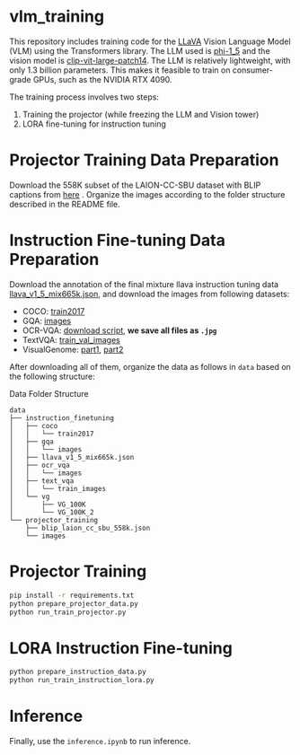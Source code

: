 # vlm_training
This repository includes training code for the [LLaVA](https://llava-vl.github.io/) Vision Language Model (VLM) using the Transformers library. The LLM used is [phi-1_5](https://huggingface.co/microsoft/phi-1_5) and the vision model is [clip-vit-large-patch14](https://huggingface.co/openai/clip-vit-large-patch14). The LLM is relatively lightweight, with only 1.3 billion parameters. This makes it feasible to train on consumer-grade GPUs, such as the NVIDIA RTX 4090.

The training process involves two steps:

1. Training the projector (while freezing the LLM and Vision tower)
2. LORA fine-tuning for instruction tuning

# Projector Training Data Preparation
Download the 558K subset of the LAION-CC-SBU dataset with BLIP captions from [here](https://huggingface.co/datasets/liuhaotian/LLaVA-Pretrain) . Organize the images according to the folder structure described in the README file.



# Instruction Fine-tuning Data Preparation
Download the annotation of the final mixture llava instruction tuning data [llava_v1_5_mix665k.json](https://huggingface.co/datasets/liuhaotian/LLaVA-Instruct-150K/blob/main/llava_v1_5_mix665k.json), and download the images from following datasets:

- COCO: [train2017](http://images.cocodataset.org/zips/train2017.zip)
- GQA: [images](https://downloads.cs.stanford.edu/nlp/data/gqa/images.zip)
- OCR-VQA: [download script](https://drive.google.com/drive/folders/1_GYPY5UkUy7HIcR0zq3ZCFgeZN7BAfm_?usp=sharing), **we save all files as `.jpg`**
- TextVQA: [train_val_images](https://dl.fbaipublicfiles.com/textvqa/images/train_val_images.zip)
- VisualGenome: [part1](https://cs.stanford.edu/people/rak248/VG_100K_2/images.zip), [part2](https://cs.stanford.edu/people/rak248/VG_100K_2/images2.zip)

After downloading all of them, organize the data as follows in `data` based on the following structure:


Data Folder Structure
```
data
├── instruction_finetuning
│   ├── coco
│   │   └── train2017
│   ├── gqa
│   │   └── images
│   ├── llava_v1_5_mix665k.json
│   ├── ocr_vqa
│   │   └── images
│   ├── text_vqa
│   │   └── train_images
│   └── vg
│       ├── VG_100K
│       └── VG_100K_2
└── projector_training
    ├── blip_laion_cc_sbu_558k.json
    └── images
```

# Projector Training

```bash
pip install -r requirements.txt
python prepare_projector_data.py
python run_train_projector.py
```


# LORA Instruction Fine-tuning

```bash
python prepare_instruction_data.py
python run_train_instruction_lora.py
```

# Inference
Finally, use the `inference.ipynb` to run inference.